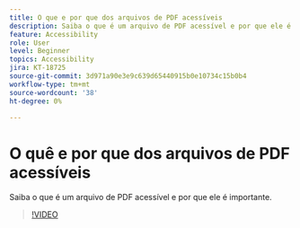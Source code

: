 ```yaml
---
title: O que e por que dos arquivos de PDF acessíveis
description: Saiba o que é um arquivo de PDF acessível e por que ele é importante
feature: Accessibility
role: User
level: Beginner
topics: Accessibility
jira: KT-18725
source-git-commit: 3d971a90e3e9c639d65440915b0e10734c15b0b4
workflow-type: tm+mt
source-wordcount: '38'
ht-degree: 0%

---
```


# O quê e por que dos arquivos de PDF acessíveis

Saiba o que é um arquivo de PDF acessível e por que ele é importante.

>[!VIDEO](https://video.tv.adobe.com/v/3471634?quality=12&learn=on&hidetitle=true&captions=por_br)
